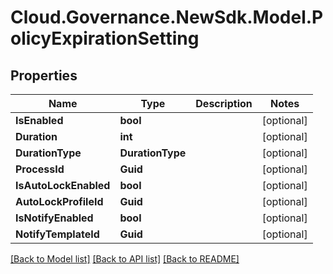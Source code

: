 # Cloud.Governance.NewSdk.Model.PolicyExpirationSetting
## Properties

Name | Type | Description | Notes
------------ | ------------- | ------------- | -------------
**IsEnabled** | **bool** |  | [optional] 
**Duration** | **int** |  | [optional] 
**DurationType** | **DurationType** |  | [optional] 
**ProcessId** | **Guid** |  | [optional] 
**IsAutoLockEnabled** | **bool** |  | [optional] 
**AutoLockProfileId** | **Guid** |  | [optional] 
**IsNotifyEnabled** | **bool** |  | [optional] 
**NotifyTemplateId** | **Guid** |  | [optional] 

[[Back to Model list]](../README.md#documentation-for-models) [[Back to API list]](../README.md#documentation-for-api-endpoints) [[Back to README]](../README.md)

